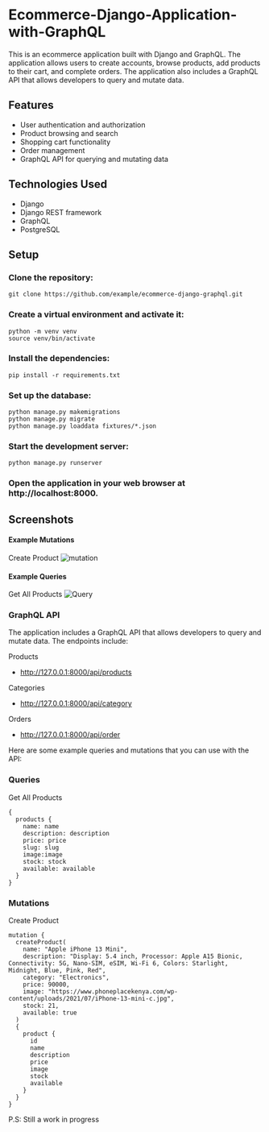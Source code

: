 # Ecommerce-Django-Application-with-GraphQL
This is an ecommerce application built with Django and GraphQL. The application allows users to create accounts, browse products, add products to their cart, and complete orders. The application also includes a GraphQL API that allows developers to query and mutate data.

## Features
- User authentication and authorization
- Product browsing and search
- Shopping cart functionality
- Order management
- GraphQL API for querying and mutating data
## Technologies Used
- Django
- Django REST framework
- GraphQL
- PostgreSQL

## Setup
### Clone the repository:

```
git clone https://github.com/example/ecommerce-django-graphql.git
```

### Create a virtual environment and activate it:

```
python -m venv venv
source venv/bin/activate
```

### Install the dependencies:

```
pip install -r requirements.txt
```

### Set up the database:

```
python manage.py makemigrations
python manage.py migrate
python manage.py loaddata fixtures/*.json
```

### Start the development server:

```
python manage.py runserver
```

### Open the application in your web browser at http://localhost:8000.

## Screenshots
#### Example Mutations
Create Product
![mutation](https://user-images.githubusercontent.com/50916200/223346288-ae1ac952-d66f-4884-953f-40103651b127.JPG)

#### Example Queries
Get All Products
![Query](https://user-images.githubusercontent.com/50916200/223346459-13de1680-4804-4546-b4ab-c6745c85f76e.JPG)

### GraphQL API
The application includes a GraphQL API that allows developers to query and mutate data. The endpoints include:

Products

 - http://127.0.0.1:8000/api/products
 
 Categories
 
 - http://127.0.0.1:8000/api/category
 
 Orders
 
  - http://127.0.0.1:8000/api/order

Here are some example queries and mutations that you can use with the API:

### Queries
Get All Products
```
{
  products {
    name: name
    description: description
    price: price
    slug: slug
    image:image
    stock: stock
    available: available
  }
}
```



### Mutations
Create Product
```
mutation {
  createProduct(
    name: "Apple iPhone 13 Mini", 
    description: "Display: 5.4 inch, Processor: Apple A15 Bionic, Connectivity: 5G, Nano-SIM, eSIM, Wi-Fi 6, Colors: Starlight, Midnight, Blue, Pink, Red", 
    category: "Electronics", 
    price: 90000, 
    image: "https://www.phoneplacekenya.com/wp-content/uploads/2021/07/iPhone-13-mini-c.jpg", 
    stock: 21,
    available: true
  ) 
  {
    product {
      id
      name
      description
      price
      image
      stock
      available
    }
  }
}
```

P.S: Still a work in progress
